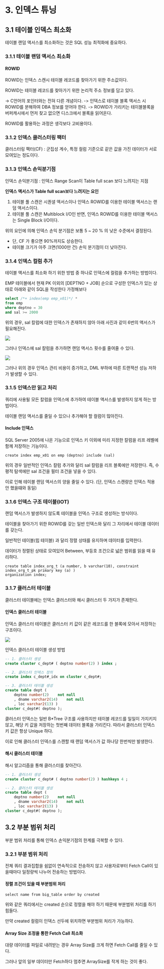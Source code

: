 # 3. 인덱스 튜닝

## 3.1 테이블 인덱스 최소화

테이블 랜덤 액서스를 최소화하는 것은 SQL 성능 최적화에 중요하다.


### 3.1.1 테이블 랜덤 액서스 최소화

#### ROWID

ROWID는 인덱스 스캔시 테이블 레코드를 찾아가기 위한 주소값이다.

ROWID는 테이블 레코드를 찾아가기 위한 논리적 주소 정보를 담고 있다.

-> C언어의 포인터와는 전혀 다른 개념이다.
-> 인덱스로 테이블 블록 액서스 시 ROWID를 분해하여 DBA 정보를 얻어야 한다.
-> ROWID가 가리키는 테이블블록을 버퍼캐시에서 먼저 찾고 없으면 디스크에서 블록을 읽어온다.

ROWID를 활용하는 과정은 생각보다 고비용이다.

### 3.1.2 인덱스 클러스터링 팩터

클러스터링 팩터(CF) : 군집성 계수, 특정 컬럼 기준으로 같은 값을 가진 데이터가 서로 모여있는 정도이다.

### 3.1.3 인덱스 손익분기점

인덱스 손익분기점 : 인덱스 Range Scan이 Table full scan 보다 느려지는 지점

**인덱스 액서스가 Table full scan보다 느려지는 요인**

1. 테이블 풀 스캔은 시퀀셜 액서스이나 인덱스 ROWID를 이용한 테이블 액서스는 랜덤 액서스이다.
2. 테이블 풀 스캔은 Multiblock I/O인 반면, 인덱스 ROWID를 이용한 테이블 액서스는 Single Block I/O이다.

위의 요인에 의해 인덱스 손익 분기점은 보통 5 ~ 20 % 의 낮은 수준에서 결정된다. 
- 단, CF 가 좋으면 90%까지도 상승한다.
- 테이블 크기가 아주 크면(1000만 건) 손익 분기점이 더 낮아진다.

### 3.1.4 인덱스 컬럼 추가

테이블 액서스를 최소화 하기 위한 방법 중 하나로 인덱스에 컬럼을 추가하는 방법이다.

EMP 테이블에서 현재 PK 이외의 [DEPTNO + JOB] 순으로 구성한 인덱스가 있는 상태로 아래와 같이 SQL을 작성한다 가정해보다

```sql
select /*+ index(emp emp_x01)*/ *
from emp
where deptno = 30
and sal >= 2000
```

위의 경우, sal 칼럼에 대한 인덱스가 존재하지 않아 아래 사진과 같이 6번의 액서스가 필요해진다.

![]('../홍성주/image/인덱스컬럼추가.jpg')

그러나 인덱스에 sal 칼럼을 추가하면 랜덤 액서스 횟수를 줄여줄 수 있다.

![]('../홍성주/image/인덱스컬럼추가2.jpg')

그러나 위의 경우 인덱스 관리 비용이 증가하고, DML 부하에 따른 트랜잭션 성능 저하가 발생할 수 있다.

### 3.1.5 인덱스만 읽고 처리

쿼리에 사용될 모든 칼럼을 인덱스에 추가하여 테이블 액서스를 발생하지 않게 하는 방법이다. 

테이블 랜덤 액서스를 줄일 수 있으나 추가해야 할 컬럼이 많아진다.

#### Include 인덱스

SQL Server 2005에 나온 기능으로 인덱스 키 이외에 미리 지정한 칼럼을 리프 레벨에 함께 저장하는 기능이다.

```create
create index emp_x01 on emp (deptno) include (sal)
```

위의 경우 일반적인 인덱스 칼럼 추가와 달리 sal 칼럼을 리프 블록에만 저장한다. 즉, 수평적 탐색에만 sal 조건을 필터 조건을 넣을 수 있다.

이로 인해 테이블 랜덤 액서스의 양을 줄일 수 있다. (단, 인덱스 스캔량은 인덱스 적용 안 했을떄와 동일)


### 3.1.6 인덱스 구조 테이블(IOT)

랜덤 액서스가 발생하지 않도록 테이블을 인덱스 구조로 생성하는 방식이다.

테이블을 찾아가기 위한 ROWID를 갖는 일반 인덱스와 달리 그 자리에서 테이블 데이터를 갖는다. 

일반적인 테이블(힙 테이블) 과 달리 정렬 상태를 유지하며 데이터를 입력한다. 

데이터가 정렬된 상태로 모여있어 Between, 부등호 조건으로 넓은 범위를 읽을 때 유리하다.


```
create table index_org_t (a number, b varchar(10), constraint index_org_t_pk primary key (a) )
organization index;
```

### 3.1.7 클러스터 테이블

클러스터 테이블에는 인덱스 클러스터와 해시 클러스터 두 가지가 존재한다.

#### 인덱스 클러스터 테이블

인덱스 클러스터 테이블은 클러스터 키 값이 같은 레코드를 한 블록에 모아서 저장하는 구조이다. 

![]('../홍성주/image/인덱스클러스터테이블.jpg')


인덱스 클러스터 테이블 생성 방법
```sql
-- 1. 클러스터 생성
create cluster c_dept# ( deptno number(2) ) index ;

-- 2. 클러스터 인덱스 정의
create index c_dept#_idx on cluster c_dept#;

-- 3. 클러스터 테이블 생성
create table dept (
    deptno number(2)    not null
    , dname varchar2(14)    not null
    , loc varchar2(13) )
cluster c_dept#( deptno );
```


클러스터 인덱스는 일반 B*Tree 구조를 사용하지만 테이블 레코드를 일일이 가지키지 않고, 해당 키 값을 저장하는 첫번째 데이터 블록을 가리킨다. 따라서 클러스터 인덱스 키 값은 항상 Unique 하다.

이로 인해 클러스터 인덱스를 스캔할 때 랜덤 액서스가 값 하나당 한번씩만 발생한다. 

#### 해시 클러스터 테이블

해시 알고리즘을 통해 클러스터를 찾아간다.

```sql
-- 1. 클러스터 생성
create cluster c_dept# ( deptno number(2) ) hashkeys 4 ;

-- 2. 클러스터 테이블 생성
create table dept (
    deptno number(2)    not null
    , dname varchar2(14)    not null
    , loc varchar2(13) )
cluster c_dept#( deptno );
```

## 3.2 부분 범위 처리
부분 범위 처리를 통해 인덱스 손익분기점의 한계를 극복할 수 있다.

### 3.2.1 부분 범위 처리

전체 쿼리 결과집합을 쉼없이 연속적으로 전송하지 않고 사용자로부터 Fetch Call이 있을때마다 일정량씩 나누어 전송하는 방법이다.

#### 정렬 조건이 있을 때 부분범위 처리

`select name from big_table order by created`

위와 같은 쿼리에서는 created 순으로 정렬을 해야 하기 때문에 부분범위 처리를 하기 힘들다.

만약 created 컬럼이 인덱스 선두에 위치하면 부분범위 처리가 가능하다.

#### Array Size 조정을 통한 Fetch Call 최소화

대량 데이터를 파일로 내려받는 경우 Array Size를 크게 하면 Fetch Call를 줄일 수 있다.

그러나 앞의 일부 데이터만 Fetch하다 멈추면 ArraySize를 작게 하는 것이 좋다.
